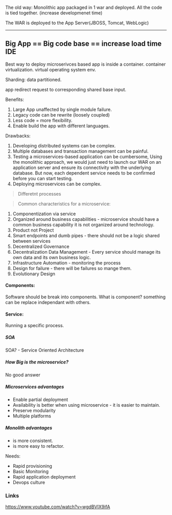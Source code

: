 The old way:
Monolithic app packaged in 1 war and deployed.
All the code is tied together. (increase developmenet time)

The WAR is deployed to the App Server(JBOSS, Tomcat, WebLogic)

--------------------------------------------------
Big App == Big code base == increase load time IDE
--------------------------------------------------

Best way to deploy microserivces based app is inside a container.
container virtualization.
virtual operating system env.


Sharding: data partitioned.

app redirect request to corresponding shared base input.

Benefits:

1. Large App unaffected by single module failure.
2. Legacy code can be rewrite (loosely coupled)
3. Less code = more flexibility.
4. Enable build the app with different languages.


Drawbacks:

1. Developing distributed systems can be complex.
2. Multiple databases and transaction management can be painful.
3. Testing a microservices-based application can be cumbersome, Using the monolithic approach, we would just need to launch our WAR on an application server and ensure its connectivity with the underlying database. But now, each dependent service needs to be confirmed before you can start testing.
4. Deploying microservices can be complex. 




> Differetnt processes

> Common characteristics for a microservice:

1) Componentization via service
2) Organized around business capabilities - microservice should have a common business capability it is not organized around technology.
3) Product not Project
4) Smart endpoints and dumb pipes - there should not be a logic shared between services
5) Decentralized Governance
6) Decentralization Data Management - Every service should manage its own data and its own business logic.
7) Infrastructure Automation - monitoring the process
8) Design for failure - there will be failures  so mange them.
9) Evolutionary Design

#### Components:
Software should be break into components. 
What is component? something can be replace independant with others.

#### Service: 
Running a specific process.

##### SOA

SOA? - Service Oriented Architecture

##### How Big is the microservice?

No good answer

##### Microservices advantages

- Enable partial deployment
- Availability is better when using microservice - it is easier to maintain.
- Preserve modularity
- Multiple platforms

##### Monolith advantages
- is more consistent.
- is more easy to refactor.

Needs:
- Rapid provisioning
- Basic Monitoring
- Rapid application deployment
- Devops culture

### Links

https://www.youtube.com/watch?v=wgdBVIX9ifA

